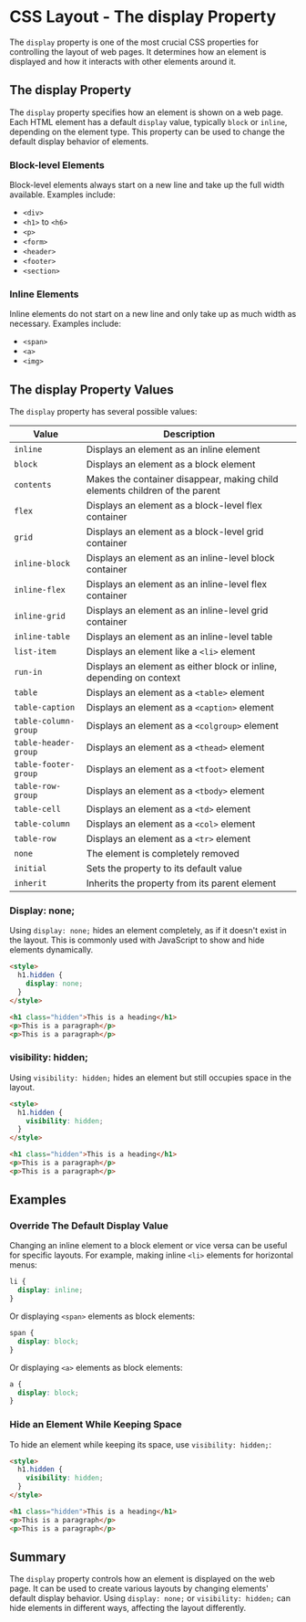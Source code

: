 # CSS Layout - The display Property
The `display` property is one of the most crucial CSS properties for controlling the layout of web pages. It determines how an element is displayed and how it interacts with other elements around it.

## The display Property
The `display` property specifies how an element is shown on a web page. Each HTML element has a default `display` value, typically `block` or `inline`, depending on the element type. This property can be used to change the default display behavior of elements.

### Block-level Elements

Block-level elements always start on a new line and take up the full width available. Examples include:

- `<div>`
- `<h1>` to `<h6>`
- `<p>`
- `<form>`
- `<header>`
- `<footer>`
- `<section>`

### Inline Elements

Inline elements do not start on a new line and only take up as much width as necessary. Examples include:

- `<span>`
- `<a>`
- `<img>`

## The display Property Values

The `display` property has several possible values:

| Value            | Description                                                                 |
|------------------|-----------------------------------------------------------------------------|
| `inline`         | Displays an element as an inline element                                    |
| `block`          | Displays an element as a block element                                      |
| `contents`       | Makes the container disappear, making child elements children of the parent |
| `flex`           | Displays an element as a block-level flex container                         |
| `grid`           | Displays an element as a block-level grid container                         |
| `inline-block`   | Displays an element as an inline-level block container                      |
| `inline-flex`    | Displays an element as an inline-level flex container                       |
| `inline-grid`    | Displays an element as an inline-level grid container                       |
| `inline-table`   | Displays an element as an inline-level table                                |
| `list-item`      | Displays an element like a `<li>` element                                   |
| `run-in`         | Displays an element as either block or inline, depending on context         |
| `table`          | Displays an element as a `<table>` element                                  |
| `table-caption`  | Displays an element as a `<caption>` element                                |
| `table-column-group` | Displays an element as a `<colgroup>` element                          |
| `table-header-group` | Displays an element as a `<thead>` element                             |
| `table-footer-group` | Displays an element as a `<tfoot>` element                             |
| `table-row-group`    | Displays an element as a `<tbody>` element                             |
| `table-cell`     | Displays an element as a `<td>` element                                     |
| `table-column`   | Displays an element as a `<col>` element                                    |
| `table-row`      | Displays an element as a `<tr>` element                                     |
| `none`           | The element is completely removed                                           |
| `initial`        | Sets the property to its default value                                      |
| `inherit`        | Inherits the property from its parent element                               |

### Display: none;

Using `display: none;` hides an element completely, as if it doesn't exist in the layout. This is commonly used with JavaScript to show and hide elements dynamically.

```html
<style>
  h1.hidden {
    display: none;
  }
</style>

<h1 class="hidden">This is a heading</h1>
<p>This is a paragraph</p>
<p>This is a paragraph</p>
```

### visibility: hidden;

Using `visibility: hidden;` hides an element but still occupies space in the layout.

```html
<style>
  h1.hidden {
    visibility: hidden;
  }
</style>

<h1 class="hidden">This is a heading</h1>
<p>This is a paragraph</p>
<p>This is a paragraph</p>
```

## Examples

### Override The Default Display Value

Changing an inline element to a block element or vice versa can be useful for specific layouts. For example, making inline `<li>` elements for horizontal menus:

```css
li {
  display: inline;
}
```

Or displaying `<span>` elements as block elements:

```css
span {
  display: block;
}
```

Or displaying `<a>` elements as block elements:

```css
a {
  display: block;
}
```

### Hide an Element While Keeping Space

To hide an element while keeping its space, use `visibility: hidden;`:

```html
<style>
  h1.hidden {
    visibility: hidden;
  }
</style>

<h1 class="hidden">This is a heading</h1>
<p>This is a paragraph</p>
<p>This is a paragraph</p>
```

## Summary

The `display` property controls how an element is displayed on the web page. It can be used to create various layouts by changing elements' default display behavior. Using `display: none;` or `visibility: hidden;` can hide elements in different ways, affecting the layout differently.
